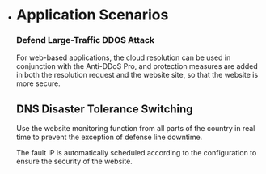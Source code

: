 - # Application Scenarios

  ### Defend Large-Traffic DDOS Attack

  For web-based applications, the cloud resolution can be used in conjunction with the Anti-DDoS Pro, and protection measures are added in both the resolution request and the website site, so that the website is more secure. 

  ## DNS Disaster Tolerance Switching

  Use the website monitoring function from all parts of the country in real time to prevent the exception of defense line downtime.

  The fault IP is automatically scheduled according to the configuration to ensure the security of the website.

  

